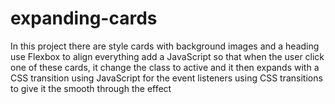 # expanding-cards
In this project there are style cards with  background images and a heading use Flexbox to align everything add a JavaScript so that when the user click one of these cards, it change the class to active and it then expands with a CSS transition using JavaScript for the event listeners using CSS transitions to give it the smooth through the effect
